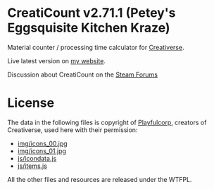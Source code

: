 # CreatiCount v2.71.1 (Petey's Eggsquisite Kitchen Kraze)
Material counter / processing time calculator for [Creativerse](https://store.steampowered.com/app/280790/Creativerse/).

Live latest version on [my website](http://entuland.com/creaticount).

Discussion about CreatiCount on the [Steam Forums](https://steamcommunity.com/app/280790/discussions/3/3288067088097143542/)

# License
The data in the following files is copyright of [Playfulcorp](http://www.playfulcorp.com), creators of Creativerse, used here with their permission:
- [img/icons_00.jpg](img/icons_00.jpg)
- [img/icons_01.jpg](img/icons_01.jpg)
- [js/icondata.js](js/icondata.js)
- [js/items.js](js/items.js)

All the other files and resources are released under the WTFPL.
